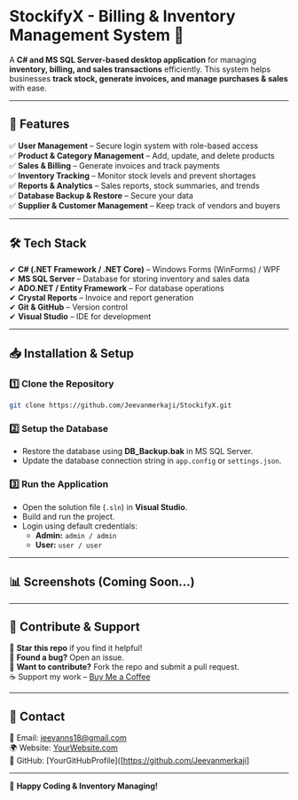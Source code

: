 # StockifyX - Billing & Inventory Management System 🚀

A **C# and MS SQL Server-based desktop application** for managing **inventory, billing, and sales transactions** efficiently. This system helps businesses **track stock, generate invoices, and manage purchases & sales** with ease.

---

## 📌 Features
✅ **User Management** – Secure login system with role-based access  
✅ **Product & Category Management** – Add, update, and delete products  
✅ **Sales & Billing** – Generate invoices and track payments  
✅ **Inventory Tracking** – Monitor stock levels and prevent shortages  
✅ **Reports & Analytics** – Sales reports, stock summaries, and trends  
✅ **Database Backup & Restore** – Secure your data  
✅ **Supplier & Customer Management** – Keep track of vendors and buyers  

---

## 🛠 Tech Stack
✔ **C# (.NET Framework / .NET Core)** – Windows Forms (WinForms) / WPF  
✔ **MS SQL Server** – Database for storing inventory and sales data  
✔ **ADO.NET / Entity Framework** – For database operations  
✔ **Crystal Reports** – Invoice and report generation  
✔ **Git & GitHub** – Version control  
✔ **Visual Studio** – IDE for development  

---

## 📥 Installation & Setup

### 1️⃣ Clone the Repository  
```bash
git clone https://github.com/Jeevanmerkaji/StockifyX.git
```

### 2️⃣ Setup the Database  
- Restore the database using **DB_Backup.bak** in MS SQL Server.
- Update the database connection string in `app.config` or `settings.json`.

### 3️⃣ Run the Application  
- Open the solution file (`.sln`) in **Visual Studio**.
- Build and run the project.
- Login using default credentials:
  - **Admin:** `admin / admin`
  - **User:** `user / user`

---

## 📊 Screenshots (Coming Soon...)

---

## 📢 Contribute & Support
🌟 **Star this repo** if you find it helpful!  
🐛 **Found a bug?** Open an issue.  
🤝 **Want to contribute?** Fork the repo and submit a pull request.  
☕ Support my work – [Buy Me a Coffee](buymeacoffee.com/jeevanms18)

---

## 📩 Contact
📧 Email: jeevanns18@gmail.com  
🌍 Website: [YourWebsite.com](https://yourwebsite.com)  
🔗 GitHub: [YourGitHubProfile]([https://github.com/Jeevanmerkaji]

---

🚀 **Happy Coding & Inventory Managing!**

